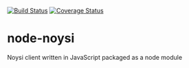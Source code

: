 [![Build Status](https://travis-ci.org/JavierRodriguez78/node-noysi.svg?branch=master)](https://travis-ci.org/JavierRodriguez78/node-noysi)
[![Coverage Status](https://coveralls.io/repos/github/slackhq/node-slack-sdk/badge.svg?branch=master)](https://coveralls.io/github/slackhq/node-slack-sdk?branch=master)


# node-noysi
Noysi client written in JavaScript packaged as a node module

